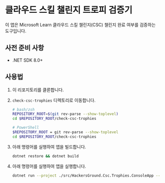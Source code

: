 # 클라우드 스킬 챌린지 트로피 검증기

이 앱은 Microsoft Learn 클라우드 스킬 챌린지(CSC) 챌린지 완료 여부를 검증하는 도구입니다.

## 사전 준비 사항

- .NET SDK 8.0+

## 사용법

1. 이 리포지토리를 클론합니다.
1. `check-csc-trophies` 디렉토리로 이동합니다.

    ```bash
    # bash/zsh
    REPOSITORY_ROOT=$(git rev-parse --show-toplevel)
    cd $REPOSITORY_ROOT/check-csc-trophies
    
    # PowerShell
    $REPOSITORY_ROOT = git rev-parse --show-toplevel
    cd $REPOSITORY_ROOT/check-csc-trophies
    ```

1. 아래 명령어를 실행하여 앱을 빌드합니다.

    ```bash
    dotnet restore && dotnet build
    ```

1. 아래 명령어를 실행하여 앱을 실행합니다.

    ```bash
    dotnet run --project ./src/HackersGround.Csc.Trophies.ConsoleApp -- -c AZ-900 -u https://learn.microsoft.com/ko-kr/users/<프로필ID>
    ```
